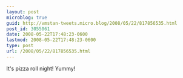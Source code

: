 ```yaml
---
layout: post
microblog: true
guid: http://vmstan-tweets.micro.blog/2008/05/22/817856535.html
post_id: 3055061
date: 2008-05-22T17:48:23-0600
lastmod: 2008-05-22T17:48:23-0600
type: post
url: /2008/05/22/817856535.html
---
```

It's pizza roll night! Yummy!
